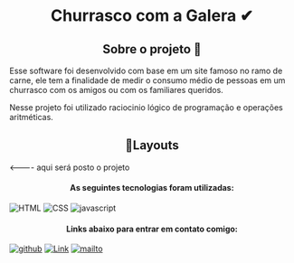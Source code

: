  <h1 align="center">Churrasco com a Galera ✔</h1>

<h2 align="center">Sobre o projeto 🤤</h2>

<p>Esse software foi desenvolvido com base em um site famoso no ramo de carne, ele tem a finalidade de medir o consumo médio de pessoas em um churrasco com os amigos ou com os familiares queridos.</p>
<p>Nesse projeto foi utilizado raciocinio lógico de programação e operações aritméticas. </p>


  <h2	align="center" >🎨Layouts</h2>
  



 <---- aqui será posto o projeto 
 




<h4	align="center">As seguintes tecnologias foram utilizadas: </h4>





![HTML](https://img.shields.io/badge/HTML5-E34F26?style=flat-the-border&logo=html5&logoColor=white) ![CSS](https://img.shields.io/badge/CSS3-1572B6?style=flat-the-border&logo=css3&logoColor=white) ![javascript](https://img.shields.io/badge/JavaScript-323330?style=flat-the-border&logo=javascript&logoColor=F7DF1E)


<h4	align="center"> Links abaixo para entrar em contato comigo: </h4>

[
   ![github](https://img.shields.io/badge/GitHub-100000?style=flat-the-border&logo=github&logoColor=white)](https://github.com/robertsudoliveira) [![Link](https://img.shields.io/badge/LinkedIn-0077B5?style=flat-the-border&logo=linkedin&logoColor=white)](https://www.linkedin.com/in/robert-oliveira2020/) [ ![mailto](https://img.shields.io/badge/Gmail-D14836?style=flat-the-border&logo=gmail&logoColor=white)](mailto:robertsudoliveira@gmail.com)

